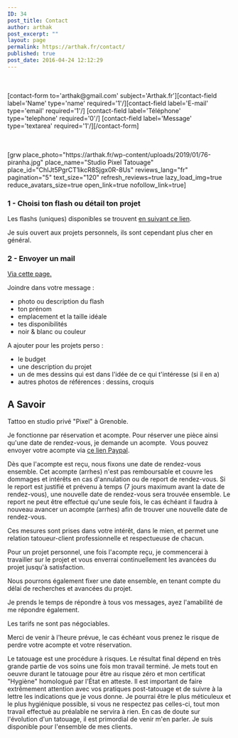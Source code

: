 ```yaml
---
ID: 34
post_title: Contact
author: arthak
post_excerpt: ""
layout: page
permalink: https://arthak.fr/contact/
published: true
post_date: 2016-04-24 12:12:29
---
```

<!-- wp:html -->
<div class="row">

<div class="col-md-5">
<p><br><br>[contact-form to='arthak@gmail.com' subject='Arthak.fr'][contact-field label='Name' type='name' required='1'/][contact-field label='E-mail' type='email' required='1'/]
[contact-field label='Téléphone' type='telephone' required='0'/]
[contact-field label='Message' type='textarea' required='1'/][/contact-form]</p>
<br>
<br>
[grw place_photo="https://arthak.fr/wp-content/uploads/2019/01/76-piranha.jpg" place_name="Studio Pixel Tatouage" place_id="ChIJt5PgrCT1ikcR8Sjgx0R-8Us" reviews_lang="fr" pagination="5" text_size="120" refresh_reviews=true lazy_load_img=true reduce_avatars_size=true open_link=true nofollow_link=true]
</div>
<div class="col-md-7"><h3>1 - Choisi ton flash ou détail ton projet<span class="Apple-converted-space">&nbsp;</span></h3>
<p>Les flashs (uniques) disponibles se trouvent <a href="https://arthak.fr/project-tag/dispo/">en suivant ce lien</a>.<span class="Apple-converted-space">&nbsp;</span></p>
<p>Je suis ouvert aux projets personnels, ils sont cependant plus cher en général.</p>
<h3>2 - Envoyer un mail<span class="Apple-converted-space">&nbsp;</span></h3>
<p><a href="https://arthak.fr/contact/">Via cette page.</a></p>
<p>Joindre dans votre message :</p>
<ul>
<li>photo ou description du flash</li>
<li><span style="font-size: inherit;">ton prénom</span></li>
<li><span style="font-size: inherit;">emplacement et la taille idéale</span></li>
<li><span style="font-size: inherit;">tes disponibilités</span></li>
<li>noir &amp; blanc ou couleur</li>
</ul>
<p>A ajouter pour les projets perso :</p>
<ul>
<li>le budget</li>
<li><span style="font-size: inherit;">une description du projet</span></li>
<li><span style="font-size: inherit;">un de mes dessins qui est dans l'idée de ce qui t'intéresse (si il en a)</span></li>
<li><span style="font-size: inherit;">autres photos de références : dessins, croquis</span></li>
</ul>

<h2>A Savoir<span class="Apple-converted-space">&nbsp;</span></h2>
<p>Tattoo en studio privé "Pixel" à Grenoble.<span class="Apple-converted-space">&nbsp;</span></p>
<p>Je fonctionne par réservation et acompte. Pour réserver une pièce ainsi qu'une date de rendez-vous, je demande un acompte.<span class="Apple-converted-space">&nbsp;</span>  Vous pouvez envoyer votre acompte via <a href="https://paypal.me/arthakttt?locale.x=fr_FR">ce lien Paypal</a>.</p>
<p>Dès que l'acompte est reçu, nous fixons une date de rendez-vous ensemble. Cet acompte (arrhes) n'est pas remboursable et couvre les dommages et intérêts en cas d'annulation ou de report de rendez-vous. Si le report est justifié et prévenu à temps (7 jours maximum avant la date de rendez-vous), une nouvelle date de rendez-vous sera trouvée ensemble. Le report ne peut être effectué qu'une seule fois, le cas échéant il faudra à nouveau avancer un acompte (arrhes) afin de trouver une nouvelle date de rendez-vous.</p>
<p>Ces mesures sont prises dans votre intérêt, dans le mien, et permet une relation tatoueur-client professionnelle et respectueuse de chacun.<span class="Apple-converted-space">&nbsp;</span></p>
<p>Pour un projet personnel, une fois l'acompte reçu, je commencerai à travailler sur le projet et vous enverrai continuellement les avancées du projet jusqu'à satisfaction.<span class="Apple-converted-space">&nbsp;</span></p>
<p>Nous pourrons également fixer une date ensemble, en tenant compte du délai de recherches et avancées du projet.</p>
<p>Je prends le temps de répondre à tous vos messages, ayez l'amabilité de me répondre également.</p>
<p>Les tarifs ne sont pas négociables.<span class="Apple-converted-space">&nbsp;</span></p>
<p>Merci de venir à l'heure prévue, le cas échéant vous prenez le risque de perdre votre acompte et votre réservation.</p>
<p>Le tatouage est une procédure à risques. Le résultat final dépend en très grande partie de vos soins une fois mon travail terminé. Je mets tout en oeuvre durant le tatouage pour être au risque zéro et mon certificat "Hygiène" homologué par l'État en atteste. Il est important de faire extrêmement attention avec vos pratiques post-tatouage et de suivre à la lettre les indications que je vous donne. Je pourrai être le plus méticuleux et le plus hygiénique possible, si vous ne respectez pas celles-ci, tout mon travail effectué au préalable ne servira à rien. En cas de doute sur l'évolution d'un tatouage, il est primordial de venir m'en parler. Je suis disponible pour l'ensemble de mes clients.</p>
</div>
</div>
<!-- /wp:html -->